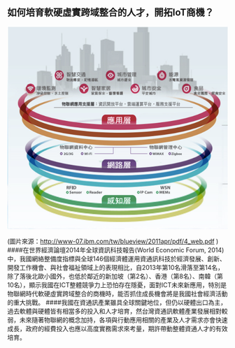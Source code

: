 ## 如何培育軟硬虛實跨域整合的人才，開拓IoT商機？
![](126.png)

(圖片來源：http://www-07.ibm.com/tw/blueview/2011apr/pdf/4_web.pdf )
####在世界經濟論壇2014年全球資訊科技報告(World Economic Forum, 2014)中，我國網絡整備度指標與全球146個經濟體運用資通訊科技於經濟發展、創新、開發工作機會、與社會福祉領域上的表現相比，自2013年第10名滑落至第14名，除了落後北歐小國外，也低於鄰近的新加坡（第2名）、香港（第8名）、南韓（第10名），顯示我國在ICT整體競爭力上恐怕存在隱憂，面對ICT未來新應用，特別是物聯網時代軟硬虛實跨域整合的商機時，能否抓住成長機會將是我國社會經濟活動的重大挑戰。
####我國在資通訊產業雖具全球關鍵地位，但仍以硬體出口為主，過去軟體與硬體皆有相當多的投入和人才培育，然台灣資通訊軟體產業發展相對較弱，未來隨著物聯網的概念加持，各項與行動應用相關的產業及人才需求亦會快速成長，政府的經費投入也應以高度實務需求來考量，期許帶動整體資通人才的有效培育。
